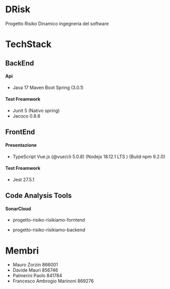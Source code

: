 # DRisk

Progetto Risiko Dinamico ingegneria del software

# TechStack

## BackEnd

#### Api

- Java 17 Maven Boot Spring (3.0.1)

#### Test Freamwork

- Junit 5 (Nativo spring)
- Jacoco 0.8.8

## FrontEnd

#### Presentazione

- TypeScript Vue.js (@vue/cli 5.0.8) (Nodejs 18.12.1 LTS ) (Build npm 9.2.0)

#### Test Freamwork

- Jest 27.5.1

## Code Analysis Tools

#### SonarCloud

- progetto-risiko-risikiamo-forntend

- progetto-risiko-risikiamo-backend

# Membri

- Mauro Zorzin 866001
- Davide Mauri 856746
- Palmerini Paolo 841784
- Francesco Ambrogio Marinoni 869276
